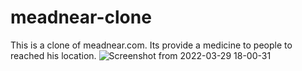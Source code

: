 # meadnear-clone
This is a clone of meadnear.com. Its provide a medicine to people to reached his location.
![Screenshot from 2022-03-29 18-00-31](https://user-images.githubusercontent.com/70104100/160612466-6653a7dc-4b32-42e4-8a1e-16775c321d12.png)
